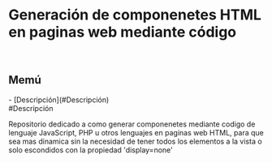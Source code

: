 <h1> Generación de componenetes HTML en paginas web mediante código </h1>
<br>
<h2>Memú</h2>
- [Descripción](#Descripción)
<br>
#Descripción
<p>Repositorio dedicado a como generar componenetes mediante codigo de lenguaje JavaScript, PHP u otros lenguajes en paginas web HTML, para que sea mas dinamica sin la necesidad de tener todos los elementos a la vista o solo escondidos con la propiedad 'display=none'</p>